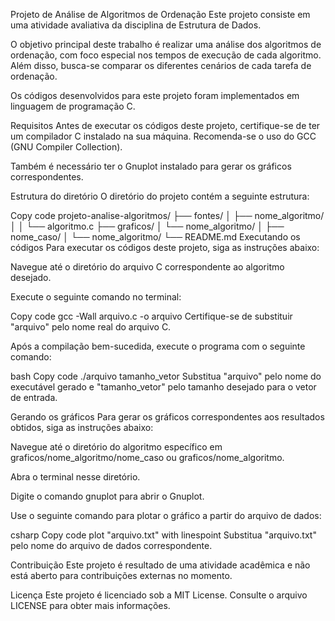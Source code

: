 Projeto de Análise de Algoritmos de Ordenação
Este projeto consiste em uma atividade avaliativa da disciplina de Estrutura de Dados.

O objetivo principal deste trabalho é realizar uma análise dos algoritmos de ordenação, com foco especial nos tempos de execução de cada algoritmo. Além disso, busca-se comparar os diferentes cenários de cada tarefa de ordenação.

Os códigos desenvolvidos para este projeto foram implementados em linguagem de programação C.

Requisitos
Antes de executar os códigos deste projeto, certifique-se de ter um compilador C instalado na sua máquina. Recomenda-se o uso do GCC (GNU Compiler Collection).

Também é necessário ter o Gnuplot instalado para gerar os gráficos correspondentes.

Estrutura do diretório
O diretório do projeto contém a seguinte estrutura:

Copy code
projeto-analise-algoritmos/
  ├── fontes/
  │   ├── nome_algoritmo/
  │   │   └── algoritmo.c
  ├── graficos/
  │   └── nome_algoritmo/
  │       ├── nome_caso/
  │       └── nome_algoritmo/
  └── README.md
Executando os códigos
Para executar os códigos deste projeto, siga as instruções abaixo:

Navegue até o diretório do arquivo C correspondente ao algoritmo desejado.

Execute o seguinte comando no terminal:

Copy code
gcc -Wall arquivo.c -o arquivo
Certifique-se de substituir "arquivo" pelo nome real do arquivo C.

Após a compilação bem-sucedida, execute o programa com o seguinte comando:

bash
Copy code
./arquivo tamanho_vetor
Substitua "arquivo" pelo nome do executável gerado e "tamanho_vetor" pelo tamanho desejado para o vetor de entrada.

Gerando os gráficos
Para gerar os gráficos correspondentes aos resultados obtidos, siga as instruções abaixo:

Navegue até o diretório do algoritmo específico em graficos/nome_algoritmo/nome_caso ou graficos/nome_algoritmo.

Abra o terminal nesse diretório.

Digite o comando gnuplot para abrir o Gnuplot.

Use o seguinte comando para plotar o gráfico a partir do arquivo de dados:

csharp
Copy code
plot "arquivo.txt" with linespoint
Substitua "arquivo.txt" pelo nome do arquivo de dados correspondente.

Contribuição
Este projeto é resultado de uma atividade acadêmica e não está aberto para contribuições externas no momento.

Licença
Este projeto é licenciado sob a MIT License. Consulte o arquivo LICENSE para obter mais informações.